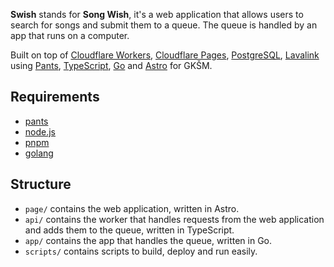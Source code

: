 **Swish** stands for **Song Wish**, it's a web application that allows users to search for songs and submit them to a queue. The queue is handled by an app that runs on a computer.

Built on top of [Cloudflare Workers](https://workers.cloudflare.com/), [Cloudflare Pages](https://pages.cloudflare.com/), [PostgreSQL](https://www.postgresql.org/), [Lavalink](https://lavalink.dev/) using [Pants](https://www.pantsbuild.org/), [TypeScript](https://www.typescriptlang.org/), [Go](https://golang.org/) and [Astro](https://astro.build/) for GKŠM.

## Requirements

- [pants](https://www.pantsbuild.org/)
- [node.js](https://nodejs.org/)
- [pnpm](https://pnpm.js.org/)
- [golang](https://golang.org/)

## Structure

- `page/` contains the web application, written in Astro.
- `api/` contains the worker that handles requests from the web application and adds them to the queue, written in TypeScript.
- `app/` contains the app that handles the queue, written in Go.
- `scripts/` contains scripts to build, deploy and run easily.